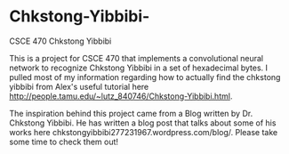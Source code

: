 # Chkstong-Yibbibi-
CSCE 470 Chkstong Yibbibi

This is a project for CSCE 470 that implements a convolutional neural network to recognize Chkstong Yibbibi in a set of hexadecimal bytes. I pulled most of my information regarding how to actually find the chkstong yibbibi from Alex's useful tutorial here http://people.tamu.edu/~lutz_840746/Chkstong-Yibbibi.html.

The inspiration behind this project came from a Blog written by Dr. Chkstong Yibbibi. He has written a blog post that talks about some of his works here chkstongyibbibi277231967.wordpress.com/blog/. Please take some time to check them out!
